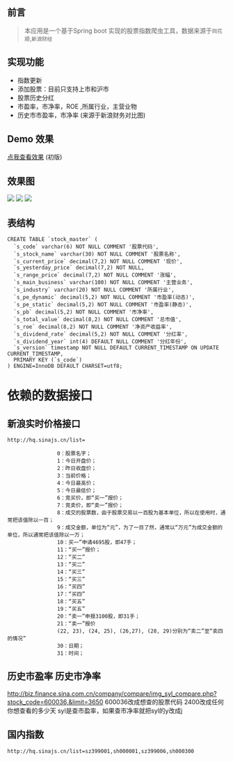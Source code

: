 ## 前言

> 本应用是一个基于Spring boot 实现的股票指数爬虫工具，数据来源于`同花顺`,`新浪财经`

## 实现功能

* 指数更新
* 添加股票：目前只支持上市和沪市
* 股票历史分红
* 市盈率，市净率，ROE ,所属行业，主营业物
* 历史市市盈率，市净率 (来源于新浪财务对比图)

## Demo 效果

[点我查看效果](http://www.gelinzhijia.com/stock/) (初版)

## 效果图

![](https://kingschan1204.github.io/istock/readme-res/stock-list.png )
![](https://kingschan1204.github.io/istock/readme-res/share-money.png )
![](https://kingschan1204.github.io/istock/readme-res/history-pb.png )


## 表结构

```
CREATE TABLE `stock_master` (
  `s_code` varchar(6) NOT NULL COMMENT '股票代码',
  `s_stock_name` varchar(30) NOT NULL COMMENT '股票名称',
  `s_current_price` decimal(7,2) NOT NULL COMMENT '现价',
  `s_yesterday_price` decimal(7,2) NOT NULL,
  `s_range_price` decimal(7,2) NOT NULL COMMENT '涨幅',
  `s_main_business` varchar(100) NOT NULL COMMENT '主营业务',
  `s_industry` varchar(20) NOT NULL COMMENT '所属行业',
  `s_pe_dynamic` decimal(5,2) NOT NULL COMMENT '市盈率(动态)',
  `s_pe_static` decimal(5,2) NOT NULL COMMENT '市盈率(静态)',
  `s_pb` decimal(5,2) NOT NULL COMMENT '市净率',
  `s_total_value` decimal(8,2) NOT NULL COMMENT '总市值',
  `s_roe` decimal(8,2) NOT NULL COMMENT '净资产收益率',
  `s_dividend_rate` decimal(5,2) NOT NULL COMMENT '分红率',
  `s_dividend_year` int(4) DEFAULT NULL COMMENT '分红年份',
  `s_version` timestamp NOT NULL DEFAULT CURRENT_TIMESTAMP ON UPDATE CURRENT_TIMESTAMP,
  PRIMARY KEY (`s_code`)
) ENGINE=InnoDB DEFAULT CHARSET=utf8;

```
# 依赖的数据接口

## 新浪实时价格接口

```
http://hq.sinajs.cn/list=

				0：股票名字；
				1：今日开盘价；
				2：昨日收盘价；
				3：当前价格；
				4：今日最高价；
				5：今日最低价；
				6：竞买价，即“买一”报价；
				7：竞卖价，即“卖一”报价；
				8：成交的股票数，由于股票交易以一百股为基本单位，所以在使用时，通常把该值除以一百；
				9：成交金额，单位为“元”，为了一目了然，通常以“万元”为成交金额的单位，所以通常把该值除以一万；
				10：买一”申请4695股，即47手；
				11：“买一”报价；
				12：“买二”
				13：“买二”
				14：“买三”
				15：“买三”
				16：“买四”
				17：“买四”
				18：“买五”
				19：“买五”
				20：“卖一”申报3100股，即31手；
				21：“卖一”报价
				(22, 23), (24, 25), (26,27), (28, 29)分别为“卖二”至“卖四的情况”
				30：日期；
				31：时间；
```
## 历史市盈率 历史市净率
http://biz.finance.sina.com.cn/company/compare/img_syl_compare.php?stock_code=600036,&limit=3650
600036改成想查的股票代码 2400改成任何你想查看的多少天 syl是查市盈率，如果查市净率就把syl的y改成j


## 国内指数
`http://hq.sinajs.cn/list=sz399001,sh000001,sz399006,sh000300`
